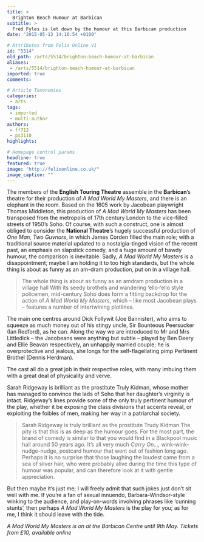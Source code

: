 ```yaml
---
title: >
  Brighton Beach Humour at Barbican
subtitle: >
  Fred Fyles is let down by the humour at this Barbican production
date: "2015-05-13 14:16:54 +0100"

# Attributes from Felix Online V1
id: "5514"
old_path: /arts/5514/brighton-beach-humour-at-barbican
aliases:
 - /arts/5514/brighton-beach-humour-at-barbican
imported: true
comments:

# Article Taxonomies
categories:
 - arts
tags:
 - imported
 - multi-author
authors:
 - ff712
 - ps3110
highlights:

# Homepage control params
headline: true
featured: true
image: "http://felixonline.co.uk/"
image_caption: ""
---
```


The members of the __English Touring Theatre__ assemble in the __Barbican__’s theatre for their production of _A Mad World My Masters_, and there is an elephant in the room. Based on the 1605 work by Jacobean playwright Thomas Middleton, this production of _A Mad World My Masters_ has been transposed from the metropolis of 17th century London to the vice-filled streets of 1950’s Soho. Of course, with such a construct, one is almost obliged to consider the __National Theatre__’s hugely successful production of _One Man, Two Guvnors_, in which James Corden filled the main role; with a traditional source material updated to a nostalgia-tinged vision of the recent past, an emphasis on slapstick comedy, and a huge amount of bawdy humour, the comparison is inevitable. Sadly, _A Mad World My Masters_ is a disappointment; maybe I am holding it to too high standards, but the whole thing is about as funny as an am-dram production, put on in a village hall.
> The whole thing is about as funny as an amdram production in a village hall
With its seedy brothels and wandering ‘ello-‘ello style policemen, mid-century Soho does form a fitting backdrop for the action of _A Mad World My Masters_, which – like most Jacobean plays – features a number of intertwining plotlines.

The main one centres around Dick Follywit (Joe Bannister), who aims to squeeze as much money out of his stingy uncle, Sir Bounteous Peersucker (Ian Redford), as he can. Along the way we are introduced to Mr and Mrs Littledick – the Jacobeans were anything but subtle – played by Ben Deery and Ellie Beavan respectively, an unhappily married couple; he is overprotective and jealous, she longs for the self-flagellating pimp Pertinent Brothel (Dennis Herdman).

The cast all do a great job in their respective roles, with many imbuing them with a great deal of physicality and verve.

Sarah Ridgeway is brilliant as the prostitute Truly Kidman, whose mother has managed to convince the lads of Soho that her daughter’s virginity is intact. Ridgeway’s lines provide some of the only truly pertinent humour of the play, whether it be exposing the class divisions that accents reveal, or exploiting the foibles of men, making her way in a patriarchal society.
> Sarah Ridgeway is truly brilliant as the prostitute Trudy Kidman
The pity is that this is as deep as the humour goes. For the most part, the brand of comedy is similar to that you would find in a Blackpool music hall around 50 years ago. It’s all very much _Carry On...,_ wink-wink-nudge-nudge, postcard humour that went out of fashion long ago. Perhaps it is no surprise that those laughing the loudest came from a sea of silver hair, who were probably alive during the time this type of humour was popular, and can therefore look at it with gentle appreciation.

But then maybe it’s just me; I will freely admit that such jokes just don’t sit well with me. If you’re a fan of sexual innuendo, Barbara-Windsor-style winking to the audience, and play-on-words involving phrases like ‘cunning stunts’, then perhaps _A Mad World My Masters_ is the play for you; as for me, I think it should leave with the tide.

_A Mad World My Masters is on at the Barbican Centre until 9th May. Tickets from £10, available online_
